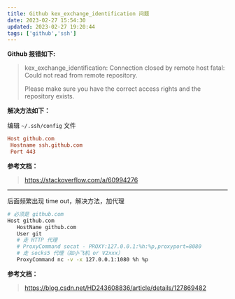 ```yaml
---
title: Github kex_exchange_identification 问题
date: 2023-02-27 15:54:30
updated: 2023-02-27 19:20:44
tags: ['github','ssh']
---
```

**Github 报错如下:**

> kex_exchange_identification: Connection closed by remote host
> fatal: Could not read from remote repository.
>
> Please make sure you have the correct access rights
> and the repository exists.

**解决方法如下：**

编辑 `~/.ssh/config` 文件

```conf
Host github.com
 Hostname ssh.github.com
 Port 443
```

**参考文档：**

> <https://stackoverflow.com/a/60994276>

---

后面频繁出现 time out，解决方法，加代理

```sh
# 必须是 github.com
Host github.com
   HostName github.com
   User git
   # 走 HTTP 代理
   # ProxyCommand socat - PROXY:127.0.0.1:%h:%p,proxyport=8080
   # 走 socks5 代理（如小飞机 or V2xxx）
   ProxyCommand nc -v -x 127.0.0.1:1080 %h %p
```

**参考文档：**

> <https://blog.csdn.net/HD243608836/article/details/127869482>